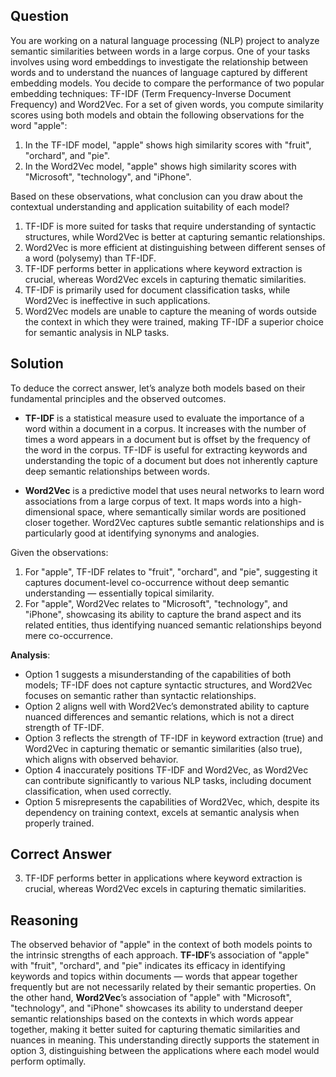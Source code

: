 ## Question
You are working on a natural language processing (NLP) project to analyze semantic similarities between words in a large corpus. One of your tasks involves using word embeddings to investigate the relationship between words and to understand the nuances of language captured by different embedding models. You decide to compare the performance of two popular embedding techniques: TF-IDF (Term Frequency-Inverse Document Frequency) and Word2Vec. For a set of given words, you compute similarity scores using both models and obtain the following observations for the word "apple":

1. In the TF-IDF model, "apple" shows high similarity scores with "fruit", "orchard", and "pie".
2. In the Word2Vec model, "apple" shows high similarity scores with "Microsoft", "technology", and "iPhone".

Based on these observations, what conclusion can you draw about the contextual understanding and application suitability of each model?

1. TF-IDF is more suited for tasks that require understanding of syntactic structures, while Word2Vec is better at capturing semantic relationships.
2. Word2Vec is more efficient at distinguishing between different senses of a word (polysemy) than TF-IDF.
3. TF-IDF performs better in applications where keyword extraction is crucial, whereas Word2Vec excels in capturing thematic similarities.
4. TF-IDF is primarily used for document classification tasks, while Word2Vec is ineffective in such applications.
5. Word2Vec models are unable to capture the meaning of words outside the context in which they were trained, making TF-IDF a superior choice for semantic analysis in NLP tasks.

## Solution
To deduce the correct answer, let’s analyze both models based on their fundamental principles and the observed outcomes.

- **TF-IDF** is a statistical measure used to evaluate the importance of a word within a document in a corpus. It increases with the number of times a word appears in a document but is offset by the frequency of the word in the corpus. TF-IDF is useful for extracting keywords and understanding the topic of a document but does not inherently capture deep semantic relationships between words.

- **Word2Vec** is a predictive model that uses neural networks to learn word associations from a large corpus of text. It maps words into a high-dimensional space, where semantically similar words are positioned closer together. Word2Vec captures subtle semantic relationships and is particularly good at identifying synonyms and analogies.

Given the observations:
1. For "apple", TF-IDF relates to "fruit", "orchard", and "pie", suggesting it captures document-level co-occurrence without deep semantic understanding — essentially topical similarity.
2. For "apple", Word2Vec relates to "Microsoft", "technology", and "iPhone", showcasing its ability to capture the brand aspect and its related entities, thus identifying nuanced semantic relationships beyond mere co-occurrence.

**Analysis**:
- Option 1 suggests a misunderstanding of the capabilities of both models; TF-IDF does not capture syntactic structures, and Word2Vec focuses on semantic rather than syntactic relationships.
- Option 2 aligns well with Word2Vec’s demonstrated ability to capture nuanced differences and semantic relations, which is not a direct strength of TF-IDF.
- Option 3 reflects the strength of TF-IDF in keyword extraction (true) and Word2Vec in capturing thematic or semantic similarities (also true), which aligns with observed behavior.
- Option 4 inaccurately positions TF-IDF and Word2Vec, as Word2Vec can contribute significantly to various NLP tasks, including document classification, when used correctly.
- Option 5 misrepresents the capabilities of Word2Vec, which, despite its dependency on training context, excels at semantic analysis when properly trained.

## Correct Answer
3. TF-IDF performs better in applications where keyword extraction is crucial, whereas Word2Vec excels in capturing thematic similarities.

## Reasoning
The observed behavior of "apple" in the context of both models points to the intrinsic strengths of each approach. **TF-IDF**’s association of "apple" with "fruit", "orchard", and "pie" indicates its efficacy in identifying keywords and topics within documents — words that appear together frequently but are not necessarily related by their semantic properties. On the other hand, **Word2Vec**’s association of "apple" with "Microsoft", "technology", and "iPhone" showcases its ability to understand deeper semantic relationships based on the contexts in which words appear together, making it better suited for capturing thematic similarities and nuances in meaning. This understanding directly supports the statement in option 3, distinguishing between the applications where each model would perform optimally.